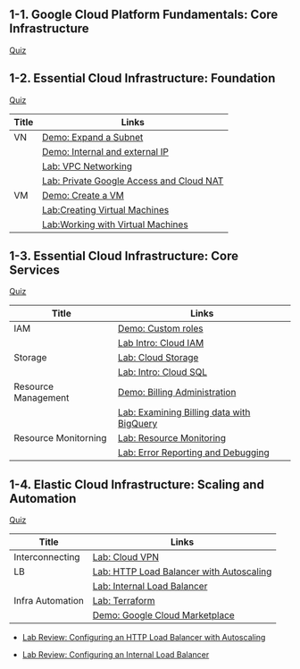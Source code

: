 ## 1-1. Google Cloud Platform Fundamentals: Core Infrastructure

[Quiz](./quiz-1-core-infra.md)

## 1-2. Essential Cloud Infrastructure: Foundation

[Quiz](./quiz-1-foundation.md)

| Title | Links                                                                                    |
| ----- | ---------------------------------------------------------------------------------------- |
| VN    | [Demo: Expand a Subnet ](./demo-expand-a-subnet.md)                                      |
|       | [Demo: Internal and external IP](./demo-Internal-and-external-IP.md)                     |
|       | [Lab: VPC Networking](./lab-vpc-networking.md)                                           |
|       | [Lab: Private Google Access and Cloud NAT](./lab-Private-Google-Access-and-Cloud-NAT.md) |
| VM    | [Demo: Create a VM](./demo-Create-a-VM.md)                                               |
|       | [Lab:Creating Virtual Machines](./lab-Creating-VM.md)                                    |
|       | [Lab:Working with Virtual Machines](./lab-Working-VM.md)                                 |

## 1-3. Essential Cloud Infrastructure: Core Services

[Quiz](./quiz-2-core-services.md)

| Title                | Links                                                                                  |
| -------------------- | -------------------------------------------------------------------------------------- |
| IAM                  | [Demo: Custom roles](./demo-Custom-roles.md)                                           |
|                      | [Lab Intro: Cloud IAM ](./lab-IAM.md)                                                  |
| Storage              | [Lab: Cloud Storage](./lab-Cloud-Storage.md)                                           |
|                      | [Lab: Intro: Cloud SQL](./lab-Cloud-SQL.md)                                            |
| Resource Management  | [Demo: Billing Administration](./demo-Billing-Administration.md)                       |
|                      | [Lab: Examining Billing data with BigQuery](./lab-Examining-Billing-data-with-BigQ.md) |
| Resource Monitorning | [Lab: Resource Monitoring](./lab-Resource-Monitoring.md)                               |
|                      | [Lab: Error Reporting and Debugging](./lab-Error-Reporting-and-Debugging.md)           |

## 1-4. Elastic Cloud Infrastructure: Scaling and Automation

[Quiz](./quiz-3-scaling.md)

| Title            | Links                                                                   |
| ---------------- | ----------------------------------------------------------------------- |
| Interconnecting  | [Lab: Cloud VPN](./lab-Cloud-VPN.md)                                    |
| LB               | [Lab: HTTP Load Balancer with Autoscaling](./lab-HTTP-Load-Balancer.md) |
|                  | [Lab: Internal Load Balancer](./lab-Internal-Load-Balancer.md)          |
| Infra Automation | [Lab: Terraform](./lab-Terraform.md)                                    |
|                  | [Demo: Google Cloud Marketplace](./demo-Marketplace.md)                 |

- [Lab Review: Configuring an HTTP Load Balancer with Autoscaling](https://www.youtube.com/watch?v=gjw1eaRn9U0)

- [Lab Review: Configuring an Internal Load Balancer](https://www.youtube.com/watch?v=a890xluKfwI)

